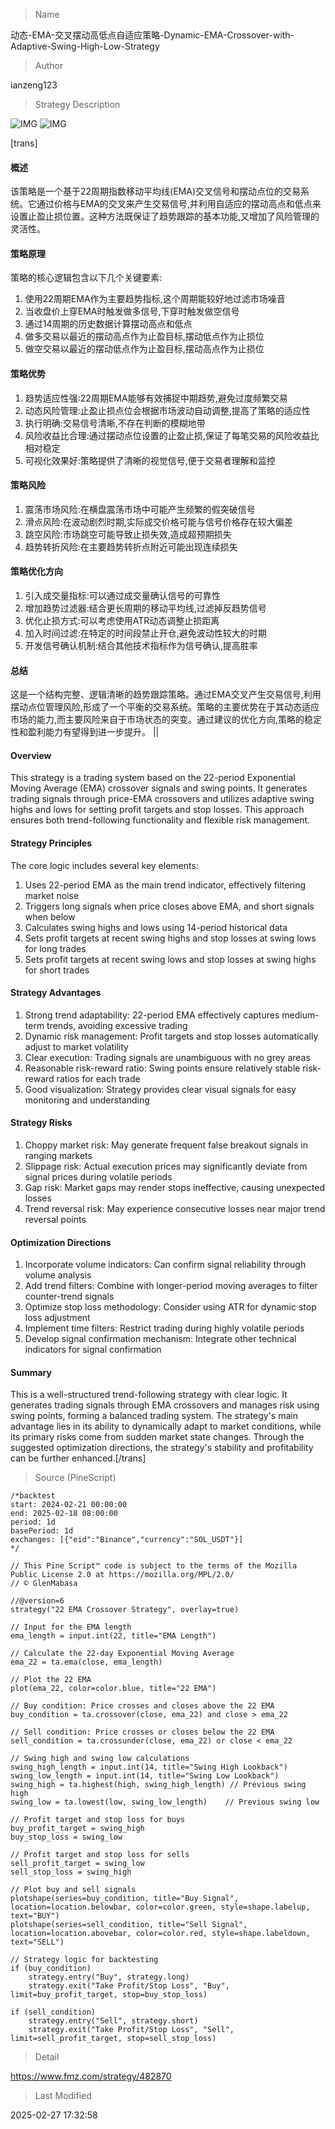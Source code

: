
> Name

动态-EMA-交叉摆动高低点自适应策略-Dynamic-EMA-Crossover-with-Adaptive-Swing-High-Low-Strategy

> Author

ianzeng123

> Strategy Description

![IMG](https://www.fmz.com/upload/asset/2d8c15d0102ba398e0fae.png)
![IMG](https://www.fmz.com/upload/asset/2d8645bad6d73bdc7f953.png)




[trans]
#### 概述
该策略是一个基于22周期指数移动平均线(EMA)交叉信号和摆动点位的交易系统。它通过价格与EMA的交叉来产生交易信号,并利用自适应的摆动高点和低点来设置止盈止损位置。这种方法既保证了趋势跟踪的基本功能,又增加了风险管理的灵活性。

#### 策略原理
策略的核心逻辑包含以下几个关键要素:
1. 使用22周期EMA作为主要趋势指标,这个周期能较好地过滤市场噪音
2. 当收盘价上穿EMA时触发做多信号,下穿时触发做空信号
3. 通过14周期的历史数据计算摆动高点和低点
4. 做多交易以最近的摆动高点作为止盈目标,摆动低点作为止损位
5. 做空交易以最近的摆动低点作为止盈目标,摆动高点作为止损位

#### 策略优势
1. 趋势适应性强:22周期EMA能够有效捕捉中期趋势,避免过度频繁交易
2. 动态风险管理:止盈止损点位会根据市场波动自动调整,提高了策略的适应性
3. 执行明确:交易信号清晰,不存在判断的模糊地带
4. 风险收益比合理:通过摆动点位设置的止盈止损,保证了每笔交易的风险收益比相对稳定
5. 可视化效果好:策略提供了清晰的视觉信号,便于交易者理解和监控

#### 策略风险
1. 震荡市场风险:在横盘震荡市场中可能产生频繁的假突破信号
2. 滑点风险:在波动剧烈时期,实际成交价格可能与信号价格存在较大偏差
3. 跳空风险:市场跳空可能导致止损失效,造成超预期损失
4. 趋势转折风险:在主要趋势转折点附近可能出现连续损失

#### 策略优化方向
1. 引入成交量指标:可以通过成交量确认信号的可靠性
2. 增加趋势过滤器:结合更长周期的移动平均线,过滤掉反趋势信号
3. 优化止损方式:可以考虑使用ATR动态调整止损距离
4. 加入时间过滤:在特定的时间段禁止开仓,避免波动性较大的时期
5. 开发信号确认机制:结合其他技术指标作为信号确认,提高胜率

#### 总结
这是一个结构完整、逻辑清晰的趋势跟踪策略。通过EMA交叉产生交易信号,利用摆动点位管理风险,形成了一个平衡的交易系统。策略的主要优势在于其动态适应市场的能力,而主要风险来自于市场状态的突变。通过建议的优化方向,策略的稳定性和盈利能力有望得到进一步提升。 || 

#### Overview
This strategy is a trading system based on the 22-period Exponential Moving Average (EMA) crossover signals and swing points. It generates trading signals through price-EMA crossovers and utilizes adaptive swing highs and lows for setting profit targets and stop losses. This approach ensures both trend-following functionality and flexible risk management.

#### Strategy Principles
The core logic includes several key elements:
1. Uses 22-period EMA as the main trend indicator, effectively filtering market noise
2. Triggers long signals when price closes above EMA, and short signals when below
3. Calculates swing highs and lows using 14-period historical data
4. Sets profit targets at recent swing highs and stop losses at swing lows for long trades
5. Sets profit targets at recent swing lows and stop losses at swing highs for short trades

#### Strategy Advantages
1. Strong trend adaptability: 22-period EMA effectively captures medium-term trends, avoiding excessive trading
2. Dynamic risk management: Profit targets and stop losses automatically adjust to market volatility
3. Clear execution: Trading signals are unambiguous with no grey areas
4. Reasonable risk-reward ratio: Swing points ensure relatively stable risk-reward ratios for each trade
5. Good visualization: Strategy provides clear visual signals for easy monitoring and understanding

#### Strategy Risks
1. Choppy market risk: May generate frequent false breakout signals in ranging markets
2. Slippage risk: Actual execution prices may significantly deviate from signal prices during volatile periods
3. Gap risk: Market gaps may render stops ineffective, causing unexpected losses
4. Trend reversal risk: May experience consecutive losses near major trend reversal points

#### Optimization Directions
1. Incorporate volume indicators: Can confirm signal reliability through volume analysis
2. Add trend filters: Combine with longer-period moving averages to filter counter-trend signals
3. Optimize stop loss methodology: Consider using ATR for dynamic stop loss adjustment
4. Implement time filters: Restrict trading during highly volatile periods
5. Develop signal confirmation mechanism: Integrate other technical indicators for signal confirmation

#### Summary
This is a well-structured trend-following strategy with clear logic. It generates trading signals through EMA crossovers and manages risk using swing points, forming a balanced trading system. The strategy's main advantage lies in its ability to dynamically adapt to market conditions, while its primary risks come from sudden market state changes. Through the suggested optimization directions, the strategy's stability and profitability can be further enhanced.[/trans]



> Source (PineScript)

``` pinescript
/*backtest
start: 2024-02-21 00:00:00
end: 2025-02-18 08:00:00
period: 1d
basePeriod: 1d
exchanges: [{"eid":"Binance","currency":"SOL_USDT"}]
*/

// This Pine Script™ code is subject to the terms of the Mozilla Public License 2.0 at https://mozilla.org/MPL/2.0/
// © GlenMabasa

//@version=6
strategy("22 EMA Crossover Strategy", overlay=true)

// Input for the EMA length
ema_length = input.int(22, title="EMA Length")

// Calculate the 22-day Exponential Moving Average
ema_22 = ta.ema(close, ema_length)

// Plot the 22 EMA
plot(ema_22, color=color.blue, title="22 EMA")

// Buy condition: Price crosses and closes above the 22 EMA
buy_condition = ta.crossover(close, ema_22) and close > ema_22

// Sell condition: Price crosses or closes below the 22 EMA
sell_condition = ta.crossunder(close, ema_22) or close < ema_22

// Swing high and swing low calculations
swing_high_length = input.int(14, title="Swing High Lookback")
swing_low_length = input.int(14, title="Swing Low Lookback")
swing_high = ta.highest(high, swing_high_length) // Previous swing high
swing_low = ta.lowest(low, swing_low_length)    // Previous swing low

// Profit target and stop loss for buys
buy_profit_target = swing_high
buy_stop_loss = swing_low

// Profit target and stop loss for sells
sell_profit_target = swing_low
sell_stop_loss = swing_high

// Plot buy and sell signals
plotshape(series=buy_condition, title="Buy Signal", location=location.belowbar, color=color.green, style=shape.labelup, text="BUY")
plotshape(series=sell_condition, title="Sell Signal", location=location.abovebar, color=color.red, style=shape.labeldown, text="SELL")

// Strategy logic for backtesting
if (buy_condition)
    strategy.entry("Buy", strategy.long)
    strategy.exit("Take Profit/Stop Loss", "Buy", limit=buy_profit_target, stop=buy_stop_loss)

if (sell_condition)
    strategy.entry("Sell", strategy.short)
    strategy.exit("Take Profit/Stop Loss", "Sell", limit=sell_profit_target, stop=sell_stop_loss)
```

> Detail

https://www.fmz.com/strategy/482870

> Last Modified

2025-02-27 17:32:58
